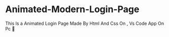 # Animated-Modern-Login-Page
This Is a Animated Login Page Made By Html And Css On , Vs Code App On Pc 💝
